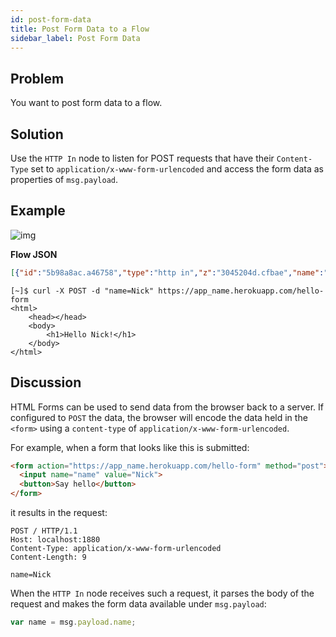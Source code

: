 ```yaml
---
id: post-form-data
title: Post Form Data to a Flow
sidebar_label: Post Form Data
---
```


## Problem

You want to post form data to a flow.

## Solution

Use the <code class="node">HTTP In</code> node to listen for POST requests that
have their `Content-Type` set to `application/x-www-form-urlencoded` and access
the form data as properties of `msg.payload`.

## Example

![img](https://igniteresources.blob.core.windows.net/public/docs/static/assets/docs/http-endpoints/post-form-data-to-a-flow.png)

<b>Flow JSON</b>

~~~json
[{"id":"5b98a8ac.a46758","type":"http in","z":"3045204d.cfbae","name":"","url":"/hello-form","method":"post","swaggerDoc":"","x":120,"y":820,"wires":[["bba61009.4459f"]]},{"id":"bba61009.4459f","type":"template","z":"3045204d.cfbae","name":"page","field":"payload","fieldType":"msg","format":"handlebars","syntax":"mustache","template":"<html>\n    <head></head>\n    <body>\n        <h1>Hello {{ payload.name }}!</h1>\n    </body>\n</html>","x":290,"y":820,"wires":[["6ceb930a.93146c"]]},{"id":"6ceb930a.93146c","type":"http response","z":"3045204d.cfbae","name":"","x":430,"y":820,"wires":[]}]
~~~



~~~text
[~]$ curl -X POST -d "name=Nick" https://app_name.herokuapp.com/hello-form
<html>
    <head></head>
    <body>
        <h1>Hello Nick!</h1>
    </body>
</html>
~~~


## Discussion

HTML Forms can be used to send data from the browser back to a server. If
configured to `POST` the data, the browser will encode the data held in the
`<form>` using a `content-type` of `application/x-www-form-urlencoded`.

For example, when a form that looks like this is submitted:

~~~html
<form action="https://app_name.herokuapp.com/hello-form" method="post">
  <input name="name" value="Nick">
  <button>Say hello</button>
</form>
~~~

it results in the request:

~~~text
POST / HTTP/1.1
Host: localhost:1880
Content-Type: application/x-www-form-urlencoded
Content-Length: 9

name=Nick
~~~

When the <code class="node">HTTP In</code> node receives such a request, it
parses the body of the request and makes the form data available under
`msg.payload`:

~~~javascript
var name = msg.payload.name;
~~~
